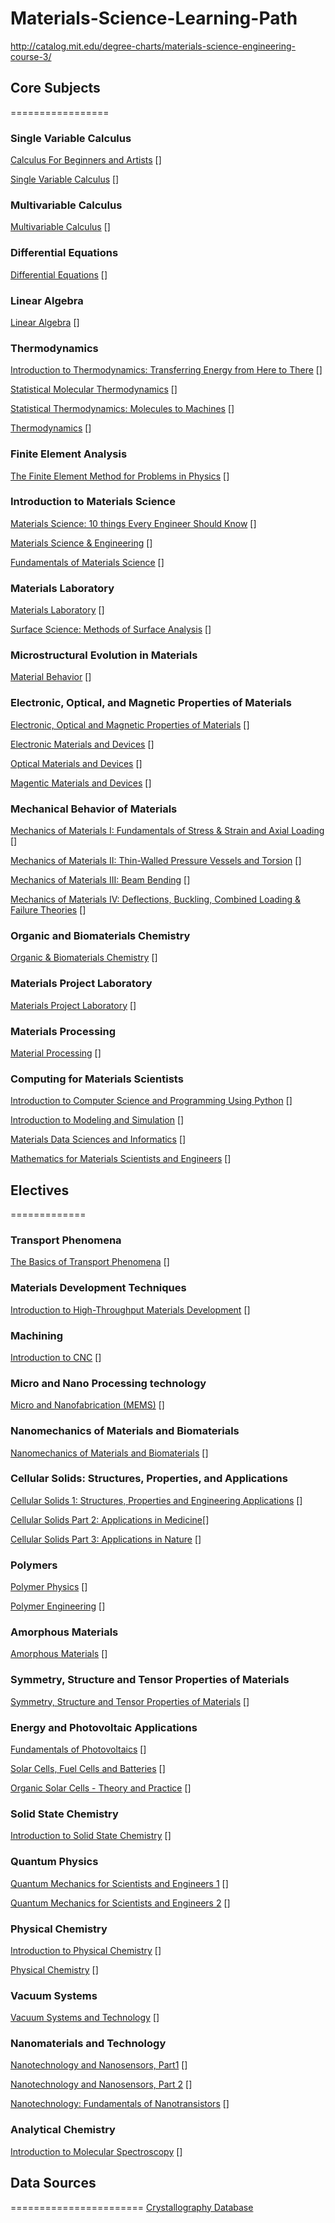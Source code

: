 # Materials-Science-Learning-Path
http://catalog.mit.edu/degree-charts/materials-science-engineering-course-3/

## Core Subjects
=================

### Single Variable Calculus
[Calculus For Beginners and Artists](http://www-math.mit.edu/~djk/calculus_beginners/) []

[Single Variable Calculus](https://ocw.mit.edu/courses/mathematics/18-01sc-single-variable-calculus-fall-2010/) []

### Multivariable Calculus
[Multivariable Calculus](https://ocw.mit.edu/courses/mathematics/18-02sc-multivariable-calculus-fall-2010/) []

### Differential Equations
[Differential Equations](https://ocw.mit.edu/courses/mathematics/18-03sc-differential-equations-fall-2011/) []

### Linear Algebra
[Linear Algebra](https://ocw.mit.edu/courses/mathematics/18-06sc-linear-algebra-fall-2011/) []

### Thermodynamics
[Introduction to Thermodynamics: Transferring Energy from Here to There](https://www.coursera.org/learn/thermodynamics-intro) []

[Statistical Molecular Thermodynamics](https://www.coursera.org/learn/statistical-thermodynamics) [] 

[Statistical Thermodynamics: Molecules to Machines](https://www.coursera.org/learn/statistical-thermodynamics-cm) []

[Thermodynamics](https://www.edx.org/course/thermodynamics-iitbombayx-me209-1x-1#!) []

### Finite Element Analysis
[The Finite Element Method for Problems in Physics](https://www.coursera.org/learn/finite-element-method) []

### Introduction to Materials Science
[Materials Science: 10 things Every Engineer Should Know](https://www.coursera.org/learn/materials-science) []

[Materials Science & Engineering](https://www.edx.org/course/materials-science-engineering-misisx-mse1x#!) []

[Fundamentals of Materials Science](https://ocw.mit.edu/courses/materials-science-and-engineering/3-012-fundamentals-of-materials-science-fall-2005/) []


### Materials Laboratory
[Materials Laboratory](https://ocw.mit.edu/courses/materials-science-and-engineering/3-014-materials-laboratory-fall-2006/) []

[Surface Science: Methods of Surface Analysis](https://www.edx.org/course/surface-science-methods-surface-analysis-mephix-mephi006x#!) [] 

### Microstructural Evolution in Materials
[Material Behavior](https://www.coursera.org/learn/material-behavior) []

### Electronic, Optical, and Magnetic Properties of Materials
[Electronic, Optical and Magnetic Properties of Materials](https://ocw.mit.edu/courses/materials-science-and-engineering/3-024-electronic-optical-and-magnetic-properties-of-materials-spring-2013/) []

[Electronic Materials and Devices](https://www.edx.org/course/electronic-materials-devices-mitx-3-15-1x-0) []

[Optical Materials and Devices](https://www.edx.org/course/optical-materials-devices-mitx-3-15-2x-0#!) []

[Magentic Materials and Devices](https://www.edx.org/course/magnetic-materials-devices-mitx-3-15-3x-0#!) []

### Mechanical Behavior of Materials
[Mechanics of Materials I: Fundamentals of Stress & Strain and Axial Loading](https://www.coursera.org/learn/mechanics-1) []

[Mechanics of Materials II: Thin-Walled Pressure Vessels and Torsion](https://www.coursera.org/learn/mechanics2) []

[Mechanics of Materials III: Beam Bending](https://www.coursera.org/learn/beam-bending) []

[Mechanics of Materials IV: Deflections, Buckling, Combined Loading & Failure Theories](https://www.coursera.org/learn/materials-structures) []

### Organic and Biomaterials Chemistry
[Organic & Biomaterials Chemistry](https://ocw.mit.edu/courses/materials-science-and-engineering/3-034-organic-biomaterials-chemistry-fall-2005/) []

### Materials Project Laboratory 
[Materials Project Laboratory](https://ocw.mit.edu/courses/materials-science-and-engineering/3-042-materials-project-laboratory-spring-2008/index.htm) []

### Materials Processing 
[Material Processing](https://www.coursera.org/learn/material-science-engineering) []

### Computing for Materials Scientists
[Introduction to Computer Science and Programming Using Python](https://www.edx.org/course/introduction-computer-science-mitx-6-00-1x-11) []

[Introduction to Modeling and Simulation](https://ocw.mit.edu/courses/materials-science-and-engineering/3-021j-introduction-to-modeling-and-simulation-spring-2012/index.htm) []

[Materials Data Sciences and Informatics](https://www.coursera.org/learn/material-informatics) []

[Mathematics for Materials Scientists and Engineers](https://ocw.mit.edu/courses/materials-science-and-engineering/3-016-mathematics-for-materials-scientists-and-engineers-fall-2005/index.htm) []

## Electives
=============
### Transport Phenomena
[The Basics of Transport Phenomena](https://www.edx.org/course/basics-transport-phenomena-delftx-tp101x-1) []

### Materials Development Techniques
[Introduction to High-Throughput Materials Development](https://www.coursera.org/learn/high-throughput) []

### Machining
[Introduction to CNC](https://www.edx.org/course/introduction-computer-numerical-control-tenarisuniversity-cnc101x#!) []

### Micro and Nano Processing technology
[Micro and Nanofabrication (MEMS)](https://www.edx.org/course/micro-nanofabrication-mems-epflx-memsx-0#!) []

### Nanomechanics of Materials and Biomaterials
[Nanomechanics of Materials and Biomaterials](https://ocw.mit.edu/courses/materials-science-and-engineering/3-052-nanomechanics-of-materials-and-biomaterials-spring-2007/) []

### Cellular Solids: Structures, Properties, and Applications
[Cellular Solids 1: Structures, Properties and Engineering Applications](https://www.edx.org/course/cellular-solids-1-structures-properties-mitx-3-054-1x-0) []

[Cellular Solids Part 2: Applications in Medicine](https://www.edx.org/course/cellular-solids-part-2-applications-mitx-3-054-2x-0)[]

[Cellular Solids Part 3: Applications in Nature](https://www.edx.org/course/cellular-solids-part-3-applications-mitx-3-054-3x-0) []

### Polymers
[Polymer Physics](https://ocw.mit.edu/courses/materials-science-and-engineering/3-063-polymer-physics-spring-2007/) []

[Polymer Engineering](https://ocw.mit.edu/courses/materials-science-and-engineering/3-064-polymer-engineering-fall-2003/) []

### Amorphous Materials
[Amorphous Materials](https://ocw.mit.edu/courses/materials-science-and-engineering/3-071-amorphous-materials-fall-2015/) []

### Symmetry, Structure and Tensor Properties of Materials
[Symmetry, Structure and Tensor Properties of Materials](https://www.edx.org/course/symmetry-structure-tensor-properties-mitx-3-072x#!) []

### Energy and Photovoltaic Applications
[Fundamentals of Photovoltaics](https://ocw.mit.edu/courses/mechanical-engineering/2-627-fundamentals-of-photovoltaics-fall-2013/) []

[Solar Cells, Fuel Cells and Batteries](https://lagunita.stanford.edu/courses/Engineering/Solar/Fall2013/about) []

[Organic Solar Cells - Theory and Practice](https://www.coursera.org/learn/solar-cell) []

### Solid State Chemistry
[Introduction to Solid State Chemistry](https://www.edx.org/course/introduction-solid-state-chemistry-mitx-3-091x-5) []

### Quantum Physics
[Quantum Mechanics for Scientists and Engineers 1](https://lagunita.stanford.edu/courses/course-v1:Engineering+QMSE01+Fall2016/about) []

[Quantum Mechanics for Scientists and Engineers 2](https://lagunita.stanford.edu/courses/course-v1:Engineering+QMSE02+Winter2017/about) []

### Physical Chemistry
[Introduction to Physical Chemistry](https://www.coursera.org/learn/physical-chemistry) []

[Physical Chemistry](https://ocw.mit.edu/courses/chemistry/5-61-physical-chemistry-fall-2013/) []

### Vacuum Systems
[Vacuum Systems and Technology](https://www.edx.org/course/vacuum-systems-technology-mephix-mephi004x) []

### Nanomaterials and Technology
[Nanotechnology and Nanosensors, Part1](https://www.coursera.org/learn/nanotechnology1) []

[Nanotechnology and Nanosensors, Part 2](https://www.coursera.org/learn/nanotechnology2) []

[Nanotechnology: Fundamentals of Nanotransistors](https://www.edx.org/course/nanotechnology-fundamentals-purduex-nano530x) []

### Analytical Chemistry
[Introduction to Molecular Spectroscopy](https://www.coursera.org/learn/spectroscopy) []


## Data Sources
=======================
[Crystallography Database](http://wiki.crystallography.net/howtoquerycod/)


